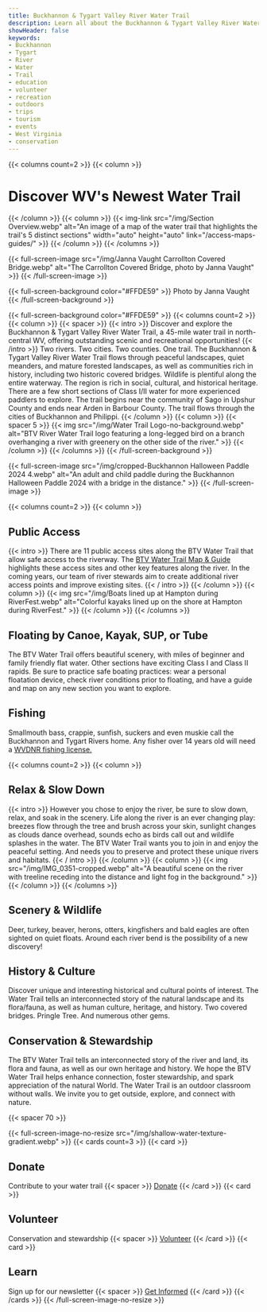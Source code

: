 ```yaml
---
title: Buckhannon & Tygart Valley River Water Trail
description: Learn all about the Buckhannon & Tygart Valley River Water Trail—trips, events, volunteer opportunities, and much more.
showHeader: false
keywords:
- Buckhannon
- Tygart
- River
- Water
- Trail
- education
- volunteer
- recreation
- outdoors
- trips
- tourism
- events
- West Virginia
- conservation
---
```



{{< columns count=2 >}}
{{< column >}}
# Discover WV's Newest Water Trail
{{< /column >}}
{{< column >}}
{{< img-link src="/img/Section Overview.webp" alt="An image of a map of the water trail that highlights the trail's 5 distinct sections" width="auto" height="auto" link="/access-maps-guides/" >}}
{{< /column >}}
{{< /columns >}}

{{< full-screen-image src="/img/Janna Vaught Carrollton Covered Bridge.webp" alt="The Carrollton Covered Bridge, photo by Janna Vaught" >}}
{{< /full-screen-image >}}

{{< full-screen-background color="#FFDE59" >}}
Photo by Janna Vaught
{{< /full-screen-background >}}

{{< full-screen-background color="#FFDE59" >}}
{{< columns count=2 >}}
{{< column >}}
{{< spacer >}}
{{< intro >}}
Discover and explore the Buckhannon & Tygart Valley River Water Trail, a 45-mile water trail in north-central WV, offering outstanding scenic and recreational opportunities! 
{{< /intro >}}
Two rivers. Two cities. Two counties. One trail. The Buckhannon & Tygart Valley River Water Trail flows through peaceful landscapes, quiet meanders, and mature forested landscapes, as well as communities rich in history, including two historic covered bridges. Wildlife is plentiful along the entire waterway. The region is rich in social, cultural, and historical heritage. There are a few short sections of Class I/II water for more experienced paddlers to explore. The trail begins near the community of Sago in Upshur County and ends near Arden in Barbour County. The trail flows through the cities of Buckhannon and Philippi.
{{< /column >}}
{{< column >}}
{{< spacer 5 >}}
{{< img src="/img/Water Trail Logo-no-background.webp" alt="BTV River Water Trail logo featuring a long-legged bird on a branch overhanging a river with greenery on the other side of the river." >}}
{{< /column >}}
{{< /columns >}}
{{< /full-screen-background >}}

{{< full-screen-image src="/img/cropped-Buckhannon Halloween Paddle 2024 4.webp" alt="An adult and child paddle during the Buckhannon Halloween Paddle 2024 with a bridge in the distance." >}}
{{< /full-screen-image >}}

{{< columns count=2 >}}
{{< column >}}
## Public Access 
{{< intro >}}
There are 11 public access sites along the BTV Water Trail that allow safe access to the riverway. The [BTV Water Trail Map & Guide](/access-maps-guides) highlights these access sites and other key features along the river. In the coming years, our team of river stewards aim to create additional river access points and improve existing sites. 
{{< / intro >}}
{{< /column >}}
{{< column >}}
{{< img src="/img/Boats lined up at Hampton during RiverFest.webp" alt="Colorful kayaks lined up on the shore at Hampton during RiverFest." >}}
{{< /column >}}
{{< /columns >}}

## Floating by Canoe, Kayak, SUP, or Tube 
The BTV Water Trail offers beautiful scenery, with miles of beginner and family friendly flat water. Other sections have exciting Class I and Class II rapids. Be sure to practice safe boating practices: wear a personal floatation device, check river conditions prior to floating, and have a guide and map on any new section you want to explore.

## Fishing
Smallmouth bass, crappie, sunfish, suckers and even muskie call the Buckhannon and Tygart Rivers home. Any fisher over 14 years old will need a [WVDNR fishing license.](https://www.wvhunt.com/login)

{{< columns count=2 >}}
{{< column >}}
## Relax & Slow Down 
{{< intro >}}
However you chose to enjoy the river, be sure to slow down, relax, and soak in the scenery. Life along the river is an ever changing play: breezes flow through the tree and brush across your skin, sunlight changes as clouds dance overhead, sounds echo as birds call out and wildlife splashes in the water. The BTV Water Trail wants you to join in and enjoy the peaceful setting. And needs you to preserve and protect these unique rivers and habitats. 
{{< / intro >}}
{{< /column >}}
{{< column >}}
{{< img src="/img/IMG_0351-cropped.webp" alt="A beautiful scene on the river with treeline receding into the distance and light fog in the background." >}}
{{< /column >}}
{{< /columns >}}

## Scenery & Wildlife
Deer, turkey, beaver, herons, otters, kingfishers and bald eagles are often sighted on quiet floats. Around each river bend is the possibility of a new discovery!

## History & Culture 
Discover unique and interesting historical and cultural points of interest. The Water Trail tells an interconnected story of the natural landscape and its flora/fauna, as well as human culture, heritage, and history. Two covered bridges. Pringle Tree. And numerous other gems. 

## Conservation & Stewardship 
The BTV Water Trail tells an interconnected story of the river and land, its
flora and fauna, as well as our own heritage and history. We hope the BTV Water Trail helps enhance connection, foster stewardship, and spark appreciation of the natural World. The Water Trail is an outdoor classroom without walls. We invite you to get outside, explore, and connect with nature.    

{{< spacer 70 >}}

{{< full-screen-image-no-resize src="/img/shallow-water-texture-gradient.webp" >}}
{{< cards count=3 >}}
{{< card >}}
## Donate
Contribute to your water trail
{{< spacer >}}
[Donate](/donate)
{{< /card >}}
{{< card >}}
## Volunteer
Conservation and stewardship
{{< spacer >}}
[Volunteer](/stewardship)
{{< /card >}}
{{< card >}}
## Learn
Sign up for our newsletter
{{< spacer >}}
[Get Informed](/newsletter)
{{< /card >}}
{{< /cards >}}
{{< /full-screen-image-no-resize  >}}
